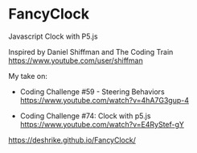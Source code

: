 # FancyClock

Javascript Clock with P5.js

Inspired by Daniel Shiffman and The Coding Train
https://www.youtube.com/user/shiffman

My take on:

- Coding Challenge #59 - Steering Behaviors
  https://www.youtube.com/watch?v=4hA7G3gup-4

- Coding Challenge #74: Clock with p5.js
  https://www.youtube.com/watch?v=E4RyStef-gY


https://deshrike.github.io/FancyClock/

